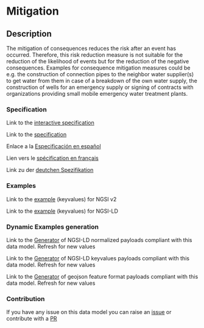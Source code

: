 # Mitigation

## Description 

The mitigation of consequences reduces the risk after an event has occurred. Therefore, this risk reduction measure is not suitable for the reduction of the likelihood of events but for the reduction of the negative consequences. Examples for consequence mitigation measures could be e.g. the construction of connection pipes to the neighbor water supplier(s) to get water from them in case of a breakdown of the own water supply, the construction of wells for an emergency supply or signing of contracts with organizations providing small mobile emergency water treatment plants.
### Specification

Link to the [interactive specification](https://swagger.lab.fiware.org/?url=https://smart-data-models.github.io/dataModel.RiskManagement/Mitigation/swagger.yaml)

Link to the [specification](https://smart-data-models.github.io/dataModel.RiskManagement/Mitigation/doc/spec.md)

Enlace a la [Especificación en español](https://smart-data-models.github.io/dataModel.RiskManagement/Mitigation/doc/spec_ES.md)

Lien vers le [spécification en français](https://smart-data-models.github.io/dataModel.RiskManagement/Mitigation/doc/spec_FR.md)

Link zu der [deutchen Spezifikation](https://smart-data-models.github.io/dataModel.RiskManagement/Mitigation/doc/spec_DE.md)
### Examples

Link to the [example](https://smart-data-models.github.io/dataModel.RiskManagement/Mitigation/examples/example.json) (keyvalues) for NGSI v2

Link to the [example](https://smart-data-models.github.io/dataModel.RiskManagement/Mitigation/examples/example.jsonld) (keyvalues) for NGSI-LD
### Dynamic Examples generation

Link to the [Generator](https://smartdatamodels.org/extra/ngsi-ld_generator_v0.92.php?schemaUrl=https://raw.githubusercontent.com/smart-data-models/dataModel.RiskManagement/master/Mitigation/schema.json&email=info@smartdatamodels.org) of NGSI-LD normalized payloads compliant with this data model. Refresh for new values

Link to the [Generator](https://smartdatamodels.org/extra/ngsi-ld_generator_keyvalues_v0.92.php?schemaUrl=https://raw.githubusercontent.com/smart-data-models/dataModel.RiskManagement/master/Mitigation/schema.json&email=info@smartdatamodels.org) of NGSI-LD keyvalues payloads compliant with this data model. Refresh for new values

Link to the [Generator](https://smartdatamodels.org/extra/geojson_features_generator_v1.0.php?schemaUrl=https://raw.githubusercontent.com/smart-data-models/dataModel.RiskManagement/master/Mitigation/schema.json&email=info@smartdatamodels.org) of geojson feature format payloads compliant with this data model. Refresh for new values
### Contribution

 If you have any issue on this data model you can raise an [issue](https://github.com/smart-data-models/dataModel.RiskManagement/issues)  or contribute with a [PR](https://github.com/smart-data-models/dataModel.RiskManagement/pulls)